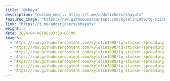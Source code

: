 ```yaml
---
title: "@shayu"
description: "custom_emoji: https://t.me/addstickers/shayutx"
featured_image: "https://raw.githubusercontent.com/kylelin1998/tg-sticker-spreading-worldwide-images/main/img/fd99ead0-3377-4c54-9598-f7ecf4fc0862.jpg"
link: "https://t.me/addstickers/shayutx"
weight: 3
date: 2024-04-06T08:03:50+08:00
images:
  - https://raw.githubusercontent.com/kylelin1998/tg-sticker-spreading-worldwide-images/main/img/fd99ead0-3377-4c54-9598-f7ecf4fc0862.jpg
  - https://raw.githubusercontent.com/kylelin1998/tg-sticker-spreading-worldwide-images/main/img/4f9d869c-0d95-4be9-9571-450112dd9af3.jpg
  - https://raw.githubusercontent.com/kylelin1998/tg-sticker-spreading-worldwide-images/main/img/45cc1a4a-5939-46c6-9411-79c6bbe28f5d.jpg
  - https://raw.githubusercontent.com/kylelin1998/tg-sticker-spreading-worldwide-images/main/img/e95c5e5e-807e-476d-a24f-451437663c75.jpg
  - https://raw.githubusercontent.com/kylelin1998/tg-sticker-spreading-worldwide-images/main/img/3bba1fd3-8ed0-4fd9-8d70-2d40d0874c90.jpg
  - https://raw.githubusercontent.com/kylelin1998/tg-sticker-spreading-worldwide-images/main/img/a7f7e6f3-a8b5-4e1c-a1ea-c2a6ef1c618f.jpg
  - https://raw.githubusercontent.com/kylelin1998/tg-sticker-spreading-worldwide-images/main/img/69473ea6-78c7-4f23-854a-1a44bc12ddc3.jpg
---
```

